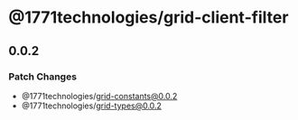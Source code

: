 # @1771technologies/grid-client-filter

## 0.0.2

### Patch Changes

- @1771technologies/grid-constants@0.0.2
- @1771technologies/grid-types@0.0.2
